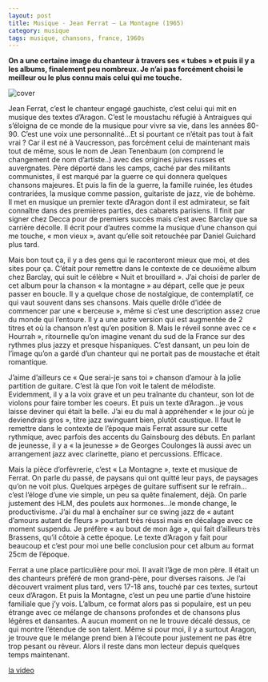 ```yaml
---
layout: post
title: Musique - Jean Ferrat – La Montagne (1965)
category: musique
tags: musique, chansons, france, 1960s
---
```


**On a une certaine image du chanteur à travers ses « tubes » et puis il y a les albums, finalement peu nombreux. Je n’ai pas forcément choisi le meilleur ou le plus connu mais celui qui me touche.**

![cover](https://cheziceman.files.wordpress.com/2020/04/ferratlamontagne.jpg)

Jean Ferrat, c’est le chanteur engagé gauchiste, c’est celui qui mit en musique des textes d’Aragon. C’est le moustachu réfugié à Antraigues qui s’éloigna de ce monde de la musique pour vivre sa vie, dans les années 80-90. C’est une voix une personnalité…Et si pourtant ce n’était pas tout à fait vrai ? Car il est né à Vaucresson, pas forcément celui de maintenant mais tout de même, sous le nom de Jean Tenenbaum (on comprend le changement de nom d’artiste..) avec des origines juives russes et auvergnates. Père déporté dans les camps, caché par des militants communistes, il est marqué par la guerre ce qui donnera quelques chansons majeures. Et puis la fin de la guerre, la famille ruinée, les études contrariées, la musique comme passion, guitariste de jazz, vie de bohème. Il met en musique un premier texte d’Aragon dont il est admirateur, se fait connaître dans des premières parties, des cabarets parisiens. Il finit par signer chez Decca pour de premiers succès mais c’est avec Barclay que sa carrière décolle. Il écrit pour d’autres comme la musique d’une chanson qui me touche, « mon vieux », avant qu’elle soit retouchée par Daniel Guichard plus tard.

Mais bon tout ça, il y a des gens qui le raconteront mieux que moi, et des sites pour ça. C’était pour remettre dans le contexte de ce deuxième album chez Barclay, qui suit le célèbre « Nuit et brouillard ». J’ai choisi de parler de cet album pour la chanson « la montagne » au départ, celle que je peux passer en boucle. Il y a quelque chose de nostalgique, de contemplatif, ce qui vaut souvent dans ses chansons. Mais quelle drôle d’idée de commencer par une « berceuse », même si c’est une description assez crue du monde qui l’entoure. Il y a une autre version qui est augmentée de 2 titres et où la chanson n’est qu’en position 8. Mais le réveil sonne avec ce « Hourrah », ritournelle qu’on imagine venant du sud de la France sur des rythmes plus jazzy et presque hispaniques. C’est dansant, un peu loin de l’image qu’on a gardé d’un chanteur qui ne portait pas de moustache et était romantique.

J’aime d’ailleurs ce « Que serai-je sans toi » chanson d’amour à la jolie partition de guitare. C’est là que l’on voit le talent de mélodiste. Evidemment, il y a la voix grave et un peu traînante du chanteur, son lot de violons pour faire tomber les coeurs. Et puis un texte d’Aragon…je vous laisse deviner qui était la belle. J’ai eu du mal à appréhender « le jour où je deviendrais gros », titre jazz swinguant bien, plutôt caustique. Il faut le remettre dans le contexte de l’époque mais Ferrat assure sur cette rythmique, avec parfois des accents du Gainsbourg des débuts. En parlant de jeunesse, il y a « la jeunesse » de Georges Coulonges là aussi avec un arrangement jazz avec clarinette, piano et percussions. Efficace.

Mais la pièce d’orfèvrerie, c’est « La Montagne », texte et musique de Ferrat. On parle du passé, de paysans qui ont quitté leur pays, de paysages qu’on ne voit plus. Quelques arpèges de guitare suffisent sur le refrain…c’est l’éloge d’une vie simple, un peu sa quête finalement, déjà. On parle justement des HLM, des poulets aux hormones…le monde change, le productivisme. J’ai du mal à enchaîner sur ce swing jazz de « autant d’amours autant de fleurs » pourtant très réussi mais en décalage avec ce moment suspendu. Je préfère « au bout de mon âge », qui fait d’ailleurs très Brassens, qu’il côtoie à cette époque. Le texte d’Aragon y fait pour beaucoup et c’est pour moi une belle conclusion pour cet album au format 25cm de l’époque.

Ferrat a une place particulière pour moi. Il avait l’âge de mon père. Il était un des chanteurs préféré de mon grand-père, pour diverses raisons. Je l’ai découvert vraiment plus tard, vers 17-18 ans, touché par ces textes, surtout ceux d’Aragon. Et puis la Montagne, c’est un peu une partie d’une histoire familiale que j’y vois. L’album, ce format alors pas si populaire, est un peu étrange avec ce mélange de chansons profondes et de chansons plus légères et dansantes. A aucun moment on ne le trouve décalé dessus, ce qui montre l’étendue de son talent. Même si pour moi, il y a surtout Aragon, je trouve que le mélange prend bien à l’écoute pour justement ne pas être trop pesant ou rêveur. Alors il reste dans mon lecteur depuis quelques temps maintenant.

[la video](https://youtu.be/cR1HNrjKwYg)


